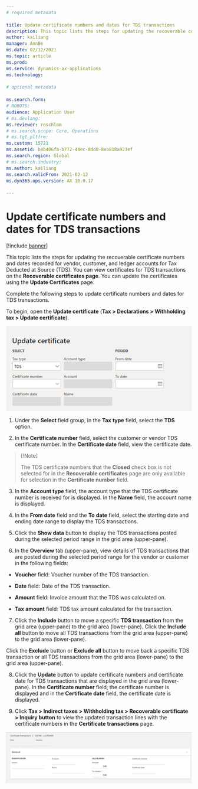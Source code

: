 ```yaml
---
# required metadata

title: Update certificate numbers and dates for TDS transactions
description: This topic lists the steps for updating the recoverable certificate numbers and dates recorded for vendor, customer, and ledger accounts for Tax Deducted at Source (TDS). 
author: kailiang
manager: AnnBe
ms.date: 02/12/2021
ms.topic: article
ms.prod: 
ms.service: dynamics-ax-applications
ms.technology: 

# optional metadata

ms.search.form: 
# ROBOTS: 
audience: Application User
# ms.devlang: 
ms.reviewer: roschlom
# ms.search.scope: Core, Operations
# ms.tgt_pltfrm: 
ms.custom: 15721
ms.assetid: b4b406fa-b772-44ec-8dd8-8eb818a921ef
ms.search.region: Global
# ms.search.industry: 
ms.author: kailiang
ms.search.validFrom: 2021-02-12
ms.dyn365.ops.version: AX 10.0.17

---
```


# Update certificate numbers and dates for TDS transactions

[!include [banner](../includes/banner.md)]

This topic lists the steps for updating the recoverable certificate numbers and dates recorded for vendor, customer, and ledger accounts for Tax Deducted at Source (TDS). You can view certificates for TDS transactions on the **Recoverable certificates page**. You can update the certificates using the **Update Certificates** page.

Complete the following steps to update certificate numbers and dates for TDS transactions.

To begin, open the **Update certificate** (**Tax > Declarations > Withholding tax > Update certificate**). 

 [![Update certificate](./media/apac-ind-TDS-45.png)](./media/apac-ind-TDS-45.png)

1. Under the **Select** field group, in the **Tax** **type** field, select the **TDS** option.

2. In the **Certificate number** field, select the customer or vendor TDS certificate number. In the **Certificate date** field, view the certificate date.

>   [!Note]
>
>   The TDS certificate numbers that the **Closed**  check box is not selected for in the **Recoverable certificates**  page are only available for selection in the **Certificate number**  field.   

3. In the **Account type** field, the account type that the TDS certificate number is received for is displayed. In the **Name** field, the account name is displayed.

4. In the **From date** field and the **To** **date** field, select the starting date and ending date range to display the TDS transactions.

5. Click the **Show data** button to display the TDS transactions posted during the selected period range in the grid area (upper-pane).
6. In the **Overview** tab (upper-pane), view details of TDS transactions that are posted during the selected period range for the vendor or customer in the following fields:

- **Voucher** field: Voucher number of the TDS transaction.

- **Date** field: Date of the TDS transaction.

- **Amount** field: Invoice amount that the TDS was calculated on.

- **Tax** **amount** field: TDS tax amount calculated for the transaction.

7.  Click the **Include** button to move a specific **TDS transaction** from the grid area (upper-pane) to the grid area (lower-pane). Click the **Include** **all** button to move all TDS transactions from the grid area (upper-pane) to the grid area (lower-pane).

   Click the **Exclude** button or **Exclude** **all** button to move back a specific TDS transaction or all TDS transactions from the grid area (lower-pane) to the grid area (upper-pane).

8. Click the **Update** button to update certificate numbers and certificate date for TDS transactions that are displayed in the grid area (lower-pane). In the **Certificate number** field, the certificate number is displayed and in the **Certificate date** field, the certificate date is displayed.

9. Click **Tax > Indirect taxes > Withholding tax > Recoverable certificate > Inquiry button** to view the updated transaction lines with the certificate numbers in the **Certificate** **transactions** page.

 [![Certificate transactions](./media/apac-ind-TDS-46.png)](./media/apac-ind-TDS-46.png)
